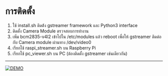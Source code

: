 # การติดตั้ง
1. ใช้ install.sh ติดต้้ง gstreamer framework และ Python3 interface
2. ติดตั้ง Camera Module ตรวจสอบการทำงาน
3. เพิ่ม bcm2835-v4l2 เข้าไปใน /etc/modules แล้ว reboot เพื่อให้ gstreamer ติดต่อกับ Camera module ผ่านทาง /dev/video0
4. เรียกใช้ raspi_streamer.sh บน Raspberry Pi 
5. เรียกใช้ pc_viewer.sh บน PC (ต้องติดตั้ง gstreamer เช่นเดียวกัน)

***
[![DEMO](http://img.youtube.com/vi/pF1aIiK-m_8/0.jpg)](https://youtu.be/pF1aIiK-m_8)
